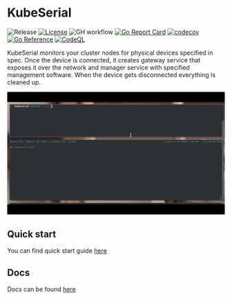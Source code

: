 # KubeSerial

![Release](https://badgen.net/github/release/janekbaraniewski/kubeserial)
[![License](https://img.shields.io/github/license/janekbaraniewski/kubeserial.svg)](LICENSE)
![GH workflow](https://github.com/janekbaraniewski/kubeserial/actions/workflows/test.yml/badge.svg)
[![Go Report Card](https://goreportcard.com/badge/github.com/janekbaraniewski/kubeserial)](https://goreportcard.com/report/github.com/janekbaraniewski/kubeserial)
[![codecov](https://codecov.io/gh/janekbaraniewski/kubeserial/branch/master/graph/badge.svg?token=Y95FB6H188)](https://codecov.io/gh/janekbaraniewski/kubeserial)
[![Go Reference](https://pkg.go.dev/badge/github.com/janekbaraniewski/kubeserial.svg)](https://pkg.go.dev/github.com/janekbaraniewski/kubeserial)
[![CodeQL](https://github.com/janekbaraniewski/kubeserial/workflows/CodeQL/badge.svg)](https://github.com/janekbaraniewski/kubeserial/actions?query=workflow%3ACodeQL)


KubeSerial monitors your cluster nodes for physical devices specified in spec. Once the device is connected, it creates gateway service that exposes it over the network and manager service with specified management software. When the device gets disconnected everything is cleaned up.

![Example usage 1](docs/demo1.gif)

## Quick start

You can find quick start guide [here](https://baraniewski.com/kubeserial/quick_start.html)

## Docs

Docs can be found [here](https://baraniewski.com/kubeserial/)
